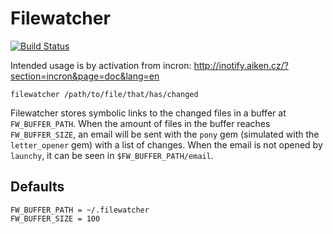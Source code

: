 # Filewatcher

[![Build Status](https://secure.travis-ci.org/pepijn/filewatcher.png?branch=master)](https://travis-ci.org/pepijn/filewatcher)

Intended usage is by activation from incron: http://inotify.aiken.cz/?section=incron&page=doc&lang=en

`filewatcher /path/to/file/that/has/changed`

Filewatcher stores symbolic links to the changed files in a buffer at `FW_BUFFER_PATH`. When the amount of files in the buffer reaches `FW_BUFFER_SIZE`, an email will be sent with the `pony` gem (simulated with the `letter_opener` gem) with a list of changes. When the email is not opened by `launchy`, it can be seen in `$FW_BUFFER_PATH/email`.

## Defaults

```
FW_BUFFER_PATH = ~/.filewatcher
FW_BUFFER_SIZE = 100
```


